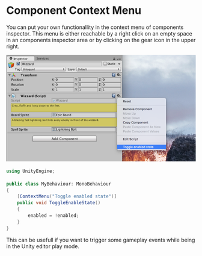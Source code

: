 # Component Context Menu

You can put your own functionallity in the context menu of components inspector. This menu is either reachable by a right click on an empty space in an components inspector area or by clicking on the gear icon in the upper right.

![Custom context menu](Assets/context-menu-example.png)

```csharp
using UnityEngine;

public class MyBehaviour: MonoBehaviour
{
	[ContextMenu("Toggle enabled state")]
	public void ToggleEnableState()
	{
		enabled = !enabled;
	}
}
```

This can be usefull if you want to trigger some gameplay events while being in the Unity editor play mode.